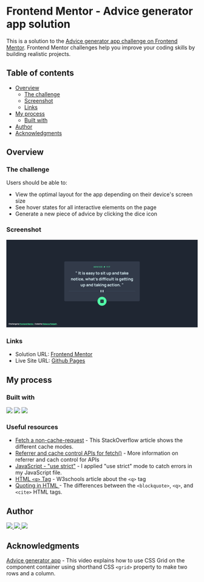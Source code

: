 # Frontend Mentor - Advice generator app solution

This is a solution to the [Advice generator app challenge on Frontend Mentor](https://www.frontendmentor.io/challenges/advice-generator-app-QdUG-13db). Frontend Mentor challenges help you improve your coding skills by building realistic projects.

## Table of contents

- [Overview](#overview)
  - [The challenge](#the-challenge)
  - [Screenshot](#screenshot)
  - [Links](#links)
- [My process](#my-process)
  - [Built with](#built-with)
- [Author](#author)
- [Acknowledgments](#acknowledgments)

## Overview

### The challenge

Users should be able to:

- View the optimal layout for the app depending on their device's screen size
- See hover states for all interactive elements on the page
- Generate a new piece of advice by clicking the dice icon

### Screenshot

![](./screenshot.png)

### Links

- Solution URL: [Frontend Mentor](https://www.frontendmentor.io/solutions/responsive-advice-generator-app-using-html-css-and-javascript-_Zaz_ZWXT_)
- Live Site URL: [Github Pages](https://bccpadge.github.io/advice-generator-app/)

## My process

### Built with

<p align="left">
<img src="https://img.shields.io/badge/HTML5-E34F26?style=for-the-badge&logo=html5&logoColor=white">
<img src="https://img.shields.io/badge/CSS3-1572B6?style=for-the-badge&logo=css3&logoColor=white">
<img src="https://img.shields.io/badge/JavaScript-323330?style=for-the-badge&logo=javascript&logoColor=F7DF1E">

</p>

### Useful resources

- [Fetch a non-cache-request](https://stackoverflow.com/questions/29246444/fetch-how-do-you-make-a-non-cached-request) - This StackOverflow article shows the different cache modes.
- [Referrer and cache control APIs for fetch()](https://hacks.mozilla.org/2016/03/referrer-and-cache-control-apis-for-fetch/) - More information on referrer and cach control for APIs
- [JavaScript - "use strict"](https://www.w3schools.com/js/js_strict.asp) - I applied "use strict" mode to catch errors in my JavaScript file.
- [HTML `<q>` Tag](https://www.w3schools.com/Tags/tag_q.asp) - W3schools article about the `<q>` tag
- [Quoting in HTML ](https://css-tricks.com/quoting-in-html-quotations-citations-and-blockquotes/) - The differences between the `<blockquote>`, `<q>`, and ` <cite>` HTML tags.

## Author

<p align="left">
<a href="https://www.frontendmentor.io/profile/bccpadge">
<img src="https://img.shields.io/badge/FrontendMentor-57b1e6?style=for-the-badge&logo=frontendmentor&logoColor=white">
</a>
<a href="https://github.com/bccpadge">
<img src="https://img.shields.io/badge/Github-9757e6?style=for-the-badge&logo=github&logoColor=white">
 </a>
<a href="https://www.linkedin.com/in/rebecca-padgett23">
<img src="https://img.shields.io/badge/Linkedin-004182?style=for-the-badge&logo=linkedin&logoColor=white">
</a>

## Acknowledgments

[Advice generator app](https://www.youtube.com/watch?v=SjjmHNdE32Y) - This video explains how to use CSS Grid on the component container using shorthand CSS `<grid>` property to make two rows and a column.
